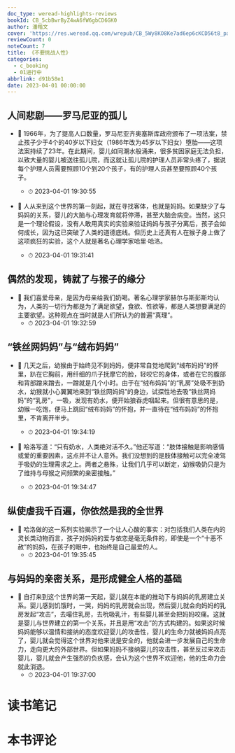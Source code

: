 ```yaml
---
doc_type: weread-highlights-reviews
bookId: CB_5cbBwrByZ4wA6fW6gbCD6GK0
author: 潘楷文
cover: 'https://res.weread.qq.com/wrepub/CB_5Wy8KO8Ke7ad6ep6cKCD56t8_parsecover'
reviewCount: 0
noteCount: 7
title: 《不要挑战人性》
categories:
  - c_booking
  - 01进行中
abbrlink: d91b58e1
date: 2023-04-01 00:00:00
---
```



## 人间悲剧——罗马尼亚的孤儿


- 📌 1966年，为了提高人口数量，罗马尼亚齐奥塞斯库政府颁布了一项法案，禁止孩子少于4个的40岁以下妇女（1986年改为45岁以下妇女）堕胎——这项法案持续了23年。在此期间，婴儿如同潮水般涌来，很多贫困家庭无法负担，以致大量的婴儿被送往孤儿院，而这就让孤儿院的护理人员非常头疼了，据说每个护理人员需要照顾10个到20个孩子，有的护理人员甚至要照顾40个孩子。 
    - ⏱ 2023-04-01 19:30:55 

- 📌 人从来到这个世界的第一刻起，就在寻找客体，也就是妈妈。如果缺少了与妈妈的关系，婴儿的大脑与心理发育就将停滞，甚至大脑会病变。当然，这只是一个理论假设，没有人敢用真实的实验来验证妈妈与孩子分离后，孩子会如何成长，因为这已突破了人类的道德底线。但历史上还真有人在猴子身上做了这项疯狂的实验，这个人就是著名心理学家哈里·哈洛。 
    - ⏱ 2023-04-01 19:31:41 
## 偶然的发现，铸就了与猴子的缘分


- 📌 我们喜爱母亲，是因为母亲给我们奶喝。著名心理学家赫尔与斯彭斯均认为，人类的一切行为都是为了满足欲望，食欲、性欲等，都是人类想要满足的主要欲望。这种观点在当时就是人们所认为的普遍“真理”。 
    - ⏱ 2023-04-01 19:32:59 
## “铁丝网妈妈”与“绒布妈妈”


- 📌 几天之后，幼猴由于始终见不到妈妈，便非常自觉地爬到“绒布妈妈”的怀里，趴在它胸前，用纤细的爪子抚摩它的脸，轻咬它的身体，或者在它的腹部和背部蹭来蹭去，一蹭就是几个小时。由于在“绒布妈妈”的“乳房”处吸不到奶水，幼猴就小心翼翼地来到“铁丝网妈妈”的身边，试探性地去吸“铁丝网妈妈”的“乳房”，一吸，发现有奶水，便开始狼吞虎咽起来。但很有意思的是，幼猴一吃饱，便马上跳回“绒布妈妈”的怀抱，并一直待在“绒布妈妈”的怀抱里，不肯离开半步。 
    - ⏱ 2023-04-01 19:34:19 

- 📌 哈洛写道：“只有奶水，人类绝对活不久。”他还写道：“肢体接触是影响感情或爱的重要因素，这点并不让人意外。我们没想到的是肢体接触可以完全凌驾于吸奶的生理需求之上。两者之悬殊，让我们几乎可以断定，幼猴吸奶只是为了维持与母猴之间频繁的亲密接触。” 
    - ⏱ 2023-04-01 19:34:47 
## 纵使虐我千百遍，你依然是我的全世界


- 📌 哈洛做的这一系列实验揭示了一个让人心酸的事实：对包括我们人类在内的灵长类动物而言，孩子对妈妈的爱与依恋是毫无条件的，即使是一个“十恶不赦”的妈妈，在孩子的眼中，也始终是自己最爱的人。 
    - ⏱ 2023-04-01 19:35:45 
## 与妈妈的亲密关系，是形成健全人格的基础


- 📌 自打来到这个世界的第一天起，婴儿就在本能的推动下与妈妈的乳房建立关系。婴儿感到饥饿时，一哭，妈妈的乳房就会出现，然后婴儿就会向妈妈的乳房发起“攻击”，去嘬住乳房，去吮吸乳汁，有些婴儿甚至会把妈妈咬痛。这就是婴儿与世界建立的第一个关系，并且是用“攻击”的方式构建的。如果这时候妈妈能够以温情和接纳的态度欢迎婴儿的攻击性，婴儿的生命力就被妈妈点亮了，婴儿就会觉得这个世界对他来说是安全的，他就会进一步发展自己的生命力，走向更大的外部世界。但如果妈妈不接纳婴儿的攻击性，甚至反过来攻击婴儿，婴儿就会产生强烈的负疚感，会认为这个世界不欢迎他，他的生命力会就此消退。 
    - ⏱ 2023-04-01 19:37:00 

# 读书笔记


# 本书评论
